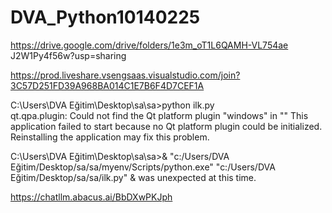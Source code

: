 # DVA_Python10140225

https://drive.google.com/drive/folders/1e3m_oT1L6QAMH-VL754ae
J2W1Py4f56w?usp=sharing


https://prod.liveshare.vsengsaas.visualstudio.com/join?3C57D251FD39A968BA014C1E7B6F4D7CEF1A



C:\Users\DVA Eğitim\Desktop\sa\sa>python ilk.py        
qt.qpa.plugin: Could not find the Qt platform plugin "windows" in ""
This application failed to start because no Qt platform plugin could be initialized. Reinstalling the application may fix this problem.


C:\Users\DVA Eğitim\Desktop\sa\sa>& "c:/Users/DVA Eğitim/Desktop/sa/sa/myenv/Scripts/python.exe" "c:/Users/DVA Eğitim/Desktop/sa/sa/ilk.py"
& was unexpected at this time.



https://chatllm.abacus.ai/BbDXwPKJph